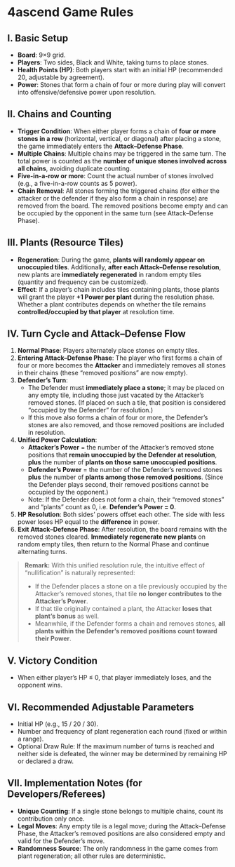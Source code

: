 # 4ascend Game Rules 

## I. Basic Setup
- **Board**: 9×9 grid.
- **Players**: Two sides, Black and White, taking turns to place stones.
- **Health Points (HP)**: Both players start with an initial HP (recommended 20, adjustable by agreement).
- **Power**: Stones that form a chain of four or more during play will convert into offensive/defensive power upon resolution.

## II. Chains and Counting
- **Trigger Condition**: When either player forms a chain of **four or more stones in a row** (horizontal, vertical, or diagonal) after placing a stone, the game immediately enters the **Attack–Defense Phase**.
- **Multiple Chains**: Multiple chains may be triggered in the same turn. The total power is counted as the **number of unique stones involved across all chains**, avoiding duplicate counting.
- **Five-in-a-row or more**: Count the actual number of stones involved (e.g., a five-in-a-row counts as 5 power).
- **Chain Removal**: All stones forming the triggered chains (for either the attacker or the defender if they also form a chain in response) are removed from the board. The removed positions become empty and can be occupied by the opponent in the same turn (see Attack–Defense Phase).

## III. Plants (Resource Tiles)
- **Regeneration**: During the game, **plants will randomly appear on unoccupied tiles**. Additionally, **after each Attack–Defense resolution**, new plants are **immediately regenerated** in random empty tiles (quantity and frequency can be customized).
- **Effect**: If a player’s chain includes tiles containing plants, those plants will grant the player **+1 Power per plant** during the resolution phase. Whether a plant contributes depends on whether the tile remains **controlled/occupied by that player** at resolution time.

## IV. Turn Cycle and Attack–Defense Flow
1. **Normal Phase**: Players alternately place stones on empty tiles.
2. **Entering Attack–Defense Phase**: The player who first forms a chain of four or more becomes the **Attacker** and immediately removes all stones in their chains (these “removed positions” are now empty).
3. **Defender’s Turn**:
   - The Defender must **immediately place a stone**; it may be placed on any empty tile, including those just vacated by the Attacker’s removed stones. (If placed on such a tile, that position is considered “occupied by the Defender” for resolution.)
   - If this move also forms a chain of four or more, the Defender’s stones are also removed, and those removed positions are included in resolution.
4. **Unified Power Calculation**:
   - **Attacker’s Power** = the number of the Attacker’s removed stone positions that **remain unoccupied by the Defender at resolution**, **plus** the number of **plants on those same unoccupied positions**.
   - **Defender’s Power** = the number of the Defender’s removed stones **plus** the number of **plants among those removed positions**. (Since the Defender plays second, their removed positions cannot be occupied by the opponent.)
   - Note: If the Defender does not form a chain, their “removed stones” and “plants” count as 0, i.e. **Defender’s Power = 0**.
5. **HP Resolution**: Both sides’ powers offset each other. The side with less power loses HP equal to the **difference** in power.
6. **Exit Attack–Defense Phase**: After resolution, the board remains with the removed stones cleared. **Immediately regenerate new plants** on random empty tiles, then return to the Normal Phase and continue alternating turns.

> **Remark:** With this unified resolution rule, the intuitive effect of “nullification” is naturally represented:
> - If the Defender places a stone on a tile previously occupied by the Attacker’s removed stones, that tile **no longer contributes to the Attacker’s Power**.
> - If that tile originally contained a plant, the Attacker **loses that plant’s bonus** as well.
> - Meanwhile, if the Defender forms a chain and removes stones, **all plants within the Defender’s removed positions count toward their Power**.

## V. Victory Condition
- When either player’s HP ≤ 0, that player immediately loses, and the opponent wins.

## VI. Recommended Adjustable Parameters
- Initial HP (e.g., 15 / 20 / 30).
- Number and frequency of plant regeneration each round (fixed or within a range).
- Optional Draw Rule: If the maximum number of turns is reached and neither side is defeated, the winner may be determined by remaining HP or declared a draw.

## VII. Implementation Notes (for Developers/Referees)
- **Unique Counting**: If a single stone belongs to multiple chains, count its contribution only once.
- **Legal Moves**: Any empty tile is a legal move; during the Attack–Defense Phase, the Attacker’s removed positions are also considered empty and valid for the Defender’s move.
- **Randomness Source**: The only randomness in the game comes from plant regeneration; all other rules are deterministic.
